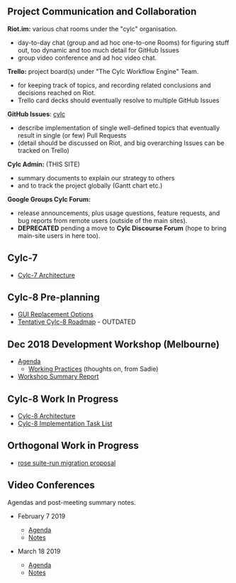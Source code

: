 ## Project Communication and Collaboration

**Riot.im:** various chat rooms under the "cylc" organisation.
- day-to-day chat (group and ad hoc one-to-one Rooms) for figuring stuff out,
  too dynamic and too much detail for GitHub Issues
- group video conference and ad hoc video chat.

**Trello:** project board(s) under "The Cylc Workflow Engine" Team.
- for keeping track of topics, and recording related conclusions and decisions
  reached on Riot.
- Trello card decks should eventually resolve to multiple GitHub Issues

**GitHub Issues**: [cylc](https://github.com/cylc)
- describe implementation of single well-defined topics that eventually result
  in single (or few) Pull Requests
- (detail should be discussed on Riot, and big overarching Issues can be
  tracked on Trello)

**Cylc Admin:** (THIS SITE)
- summary documents to explain our strategy to others
- and to track the project globally (Gantt chart etc.)

**Google Groups Cylc Forum:** 
- release announcements, plus usage questions, feature requests, and bug
  reports from remote users (outside of the main sites).
- **DEPRECATED** pending a move to **Cylc Discourse Forum** (hope to bring
  main-site users in here too).

## Cylc-7
- [Cylc-7 Architecture](cylc-7-architecture)

## Cylc-8 Pre-planning
- [GUI Replacement Options](gui-replacement-options)
- [Tentative Cylc-8 Roadmap](cylc-8-roadmap) - OUTDATED

## Dec 2018 Development Workshop (Melbourne)
- [Agenda](dec-workshop-agenda)
  - [Working Practices](practices-prompts) (thoughts on, from Sadie)
- [Workshop Summary Report](dec-workshop-report)

## Cylc-8 Work In Progress
- [Cylc-8 Architecture](cylc-8-architecture)
- [Cylc-8 Implementation Task List](cylc-8-tasks)

## Orthogonal Work in Progress
- [rose suite-run migration proposal](proposal-rose-suite-run.md)
 
## Video Conferences

Agendas and post-meeting summary notes.

- February 7 2019
  - [Agenda](meetings/vc-feb-2019-agenda.md)
  - [Notes](meetings/vc-feb-2019-summary.md)

- March 18 2019
  - [Agenda](meetings/vc-mar-2019-agenda.md)
  - [Notes](meetings/vc-mar-2019-summary.md)


